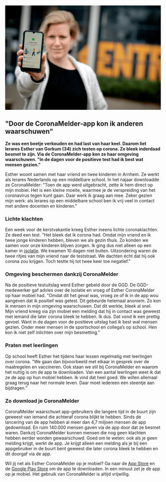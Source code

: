 ![Lerares Esther van Gorkum](/media/beeldmateriaal/Esther_van_Gorkum.png)

## "Door de CoronaMelder-app kon ik anderen waarschuwen"

**Ze was een beetje verkouden en had last van haar keel. Daarom liet lerares Esther van Gorkum (34) zich testen op corona. Ze bleek inderdaad besmet te zijn. Via de CoronaMelder-app kon ze haar omgeving waarschuwen. "In de dagen voor de positieve test had ik best wat mensen gezien."**

Esther woont samen met haar vriend en twee kinderen in Arnhem. Ze werkt als lerares Nederlands op een middelbare school. In het najaar downloadde ze CoronaMelder: "Toen de app werd uitgebracht, zette ik hem direct op mijn mobiel. Het is een kleine moeite, waarmee je de verspreiding van het coronavirus tegen kunt gaan. Daar werk ik graag aan mee. Zeker gezien mijn werk: als lerares op een middelbare school ben ik vrij veel in contact met andere docenten en kinderen."

### Lichte klachten

Een week voor de kerstvakantie kreeg Esther ineens lichte coronaklachten. Ze deed een test. "Het bleek dat ik corona had. Omdat mijn vriend en ik twee jonge kinderen hebben, bleven we als gezin thuis. Zo konden we samen voor onze kinderen blijven zorgen. Ik ging dus niet alleen op een kamer in [isolatie](https://www.rivm.nl/coronavirus-covid-19/video-isolatie). We kwamen 10 dagen niet buiten. Uitzondering waren de twee ritjes van mijn vriend naar de teststraat. We dachten écht dat hij ook corona zou krijgen. Toch testte hij tot twee keer toe negatief."

### Omgeving beschermen dankzij CoronaMelder

Na de positieve testuitslag werd Esther gebeld door de GGD. De GGD-medewerker gaf advies over de isolatie en vroeg of Esther CoronaMelder op haar mobiel had. "Omdat dit het geval was, vroeg ze of ik in de app wou aangeven dat ik positief was getest. Dit gebeurde helemaal anoniem. Zo kon ik mensen in mijn omgeving waarschuwen. Dat dit werkte, bleek al snel. Mijn vriend kreeg via zijn mobiel een melding dat hij in contact was geweest met iemand die later corona bleek te hebben. Ik dus. Dat vond ik een prettig gevoel. Want in de dagen voor de positieve uitslag had ik best wat mensen gezien. Onder meer mensen in de sportschool en collega’s op school. Hen kon ik niet zelf inlichten over mijn besmetting."

### Praten met leerlingen

Op school heeft Esther het tijdens haar lessen regelmatig met leerlingen over corona. "We gaan dan bijvoorbeeld met elkaar in gesprek over de maatregelen en vaccineren. Ook staan we stil bij CoronaMelder en waarom het nuttig is om de app te downloaden. Van een aantal leerlingen weet ik dat ze de app op hun mobiel hebben. Ik vind dat heel goed. We willen allemaal graag terug naar het normale leven. Daar moet iedereen een steentje aan bijdragen."


### Zo download je CoronaMelder

CoronaMelder waarschuwt app-gebruikers die langere tijd in de buurt zijn geweest van iemand die achteraf corona blijkt te hebben. Sinds de lancering van de app hebben al meer dan 4,7 miljoen mensen de app gedownload. En ruim 140.000 mensen gaven via de app door dat ze besmet waren. Dankzij CoronaMelder kunnen mensen die nog geen klachten hebben eerder worden gewaarschuwd. Goed om te weten: ook als je geen melding krijgt, werkt de app. Je krijgt alleen een melding als je bij een appgebruiker in de buurt bent geweest die later corona bleek te hebben en dit doorgaf via de app.

Wil jij net als Esther CoronaMelder op je mobiel? Ga naar de [App Store](https://apps.apple.com/nl/app/id1517652429) en de [Google Play Store](https://play.google.com/store/apps/details?id=nl.rijksoverheid.en) om de app te downloaden. In een minuut zet je de app op je mobiel. Het gebruik van CoronaMelder is altijd vrijwillig. 
